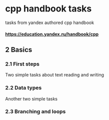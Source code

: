 # cpp handbook tasks
tasks from yandex authored cpp handbook 
#### https://education.yandex.ru/handbook/cpp
## 2 Basics
### 2.1 First steps
Two simple tasks about text reading and writing
### 2.2 Data types
Another two simple tasks
### 2.3 Branching and loops

